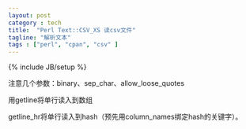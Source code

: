 ```yaml
---
layout: post
category : tech
title:  "Perl Text::CSV_XS 读csv文件"
tagline: "解析文本"
tags : ["perl", "cpan", "csv" ] 
---
```

{% include JB/setup %}

注意几个参数：binary、sep_char、allow_loose_quotes

用getline将单行读入到数组

getline_hr将单行读入到hash（预先用column_names绑定hash的关键字）。 

